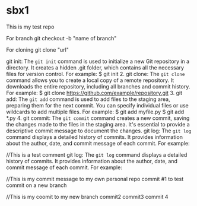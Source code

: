 # sbx1
This is my test repo

For branch 
git checkout -b "name of branch"

For cloning 
git clone "url"

 git init:
The `git init` command is used to initialize a new Git repository in a directory. It creates a hidden .git folder, which contains all the necessary files for version control. For example:
$ git init
2. git clone:
The `git clone` command allows you to create a local copy of a remote repository. It downloads the entire repository, including all branches and commit history. For example:
$ git clone https://github.com/example/repository.git
3. git add:
The `git add` command is used to add files to the staging area, preparing them for the next commit. You can specify individual files or use wildcards to add multiple files. For example:
$ git add myfile.py
$ git add *.py
4. git commit:
The `git commit` command creates a new commit, saving the changes made to the files in the staging area. It's essential to provide a descriptive commit message to document the changes.
git log:
The `git log` command displays a detailed history of commits. It provides information about the author, date, and commit message of each commit. For example:

//This is a test comment 
git log:
The `git log` command displays a detailed history of commits. It provides information about the author, date, and commit message of each commit. For example:

//This is my commit message to my own personal repo
commit #1 to test commit on a new branch

//This is my coomit to my new branch
commit2
commit3
commit 4
